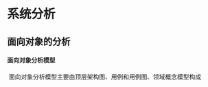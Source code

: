 # 系统分析 <!-- {docsify-ignore-all} -->



## 面向对象的分析

#### 面向对象分析模型

​    面向对象分析模型主要由顶层架构图、用例和用例图、领域概念模型构成